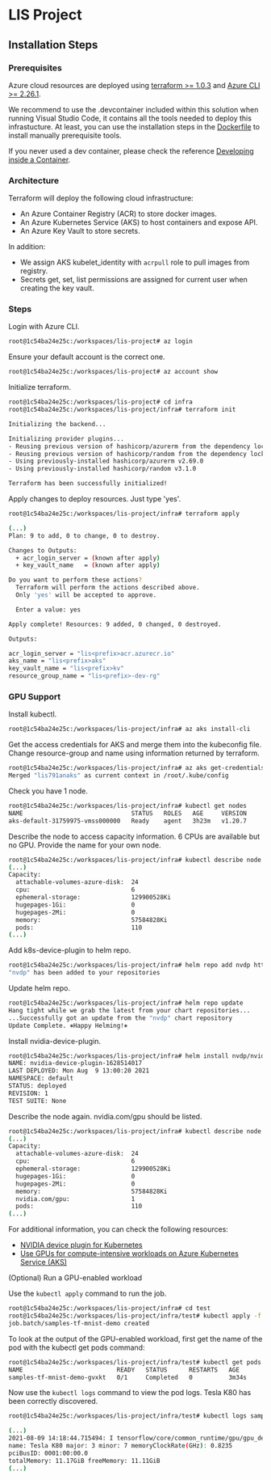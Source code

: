 # LIS Project

## Installation Steps
### Prerequisites

Azure cloud resources are deployed using [terraform >= 1.0.3](https://www.terraform.io/) and [Azure CLI >= 2.26.1](https://docs.microsoft.com/en-us/cli/azure/install-azure-cli). 

We recommend to use the .devcontainer included within this solution when running Visual Studio Code, it contains all the tools needed to deploy this infrastucture. At least, you can use the installation steps in the [Dockerfile](./.devcontainer/Dockerfile) to install manually prerequisite tools.

If you never used a dev container, please check the reference [Developing inside a Container](https://code.visualstudio.com/docs/remote/containers).

### Architecture
Terraform will deploy the following cloud infrastructure: 

- An Azure Container Registry (ACR) to store docker images.
- An Azure Kubernetes Service (AKS) to host containers and expose API.
- An Azure Key Vault to store secrets.

In addition:
- We assign AKS kubelet_identity with `acrpull` role to pull images from registry.
- Secrets get, set, list permissions are assigned for current user when creating the key vault.

### Steps
Login with Azure CLI.
``` bash
root@1c54ba24e25c:/workspaces/lis-project# az login
```
Ensure your default account is the correct one.
``` bash
root@1c54ba24e25c:/workspaces/lis-project# az account show
```
Initialize terraform.
``` bash
root@1c54ba24e25c:/workspaces/lis-project# cd infra
root@1c54ba24e25c:/workspaces/lis-project/infra# terraform init

Initializing the backend...

Initializing provider plugins...
- Reusing previous version of hashicorp/azurerm from the dependency lock file
- Reusing previous version of hashicorp/random from the dependency lock file
- Using previously-installed hashicorp/azurerm v2.69.0
- Using previously-installed hashicorp/random v3.1.0

Terraform has been successfully initialized!
```
Apply changes to deploy resources. Just type 'yes'.
``` bash
root@1c54ba24e25c:/workspaces/lis-project/infra# terraform apply

(...)
Plan: 9 to add, 0 to change, 0 to destroy.

Changes to Outputs:
  + acr_login_server = (known after apply)
  + key_vault_name   = (known after apply)

Do you want to perform these actions?
  Terraform will perform the actions described above.
  Only 'yes' will be accepted to approve.

  Enter a value: yes
```
``` bash
Apply complete! Resources: 9 added, 0 changed, 0 destroyed.

Outputs:

acr_login_server = "lis<prefix>acr.azurecr.io"
aks_name = "lis<prefix>aks"
key_vault_name = "lis<prefix>kv"
resource_group_name = "lis<prefix>-dev-rg"
```

### GPU Support
Install kubectl.
``` bash
root@1c54ba24e25c:/workspaces/lis-project/infra# az aks install-cli
```
Get the access credentials for AKS and merge them into the kubeconfig file. Change resource-group and name using information returned by terraform.
``` bash
root@1c54ba24e25c:/workspaces/lis-project/infra# az aks get-credentials --resource-group lis<prefix>-dev-rg --name lis<prefix>aks
Merged "lis791anaks" as current context in /root/.kube/config
```
Check you have 1 node.
``` bash
root@1c54ba24e25c:/workspaces/lis-project/infra# kubectl get nodes
NAME                              STATUS   ROLES   AGE     VERSION
aks-default-31759975-vmss000000   Ready    agent   3h23m   v1.20.7
```
Describe the node to access capacity information. 6 CPUs are available but no GPU. Provide the name for your own node.
``` bash
root@1c54ba24e25c:/workspaces/lis-project/infra# kubectl describe node aks-default-31759975-vmss000000
(...)
Capacity:
  attachable-volumes-azure-disk:  24
  cpu:                            6
  ephemeral-storage:              129900528Ki
  hugepages-1Gi:                  0
  hugepages-2Mi:                  0
  memory:                         57584828Ki
  pods:                           110
(...)
```

Add k8s-device-plugin to helm repo.
``` bash
root@1c54ba24e25c:/workspaces/lis-project/infra# helm repo add nvdp https://nvidia.github.io/k8s-device-plugin
"nvdp" has been added to your repositories
```
Update helm repo.
``` bash
root@1c54ba24e25c:/workspaces/lis-project/infra# helm repo update
Hang tight while we grab the latest from your chart repositories...
...Successfully got an update from the "nvdp" chart repository
Update Complete. ⎈Happy Helming!⎈
```
Install nvidia-device-plugin.
``` bash
root@1c54ba24e25c:/workspaces/lis-project/infra# helm install nvdp/nvidia-device-plugin --version=0.9.0 --generate-name --set migStrategy=mixed
NAME: nvidia-device-plugin-1628514017
LAST DEPLOYED: Mon Aug  9 13:00:20 2021
NAMESPACE: default
STATUS: deployed
REVISION: 1
TEST SUITE: None
```
Describe the node again. nvidia.com/gpu should be listed.
``` bash
root@1c54ba24e25c:/workspaces/lis-project/infra# kubectl describe node aks-default-31759975-vmss000000
(...)
Capacity:
  attachable-volumes-azure-disk:  24
  cpu:                            6
  ephemeral-storage:              129900528Ki
  hugepages-1Gi:                  0
  hugepages-2Mi:                  0
  memory:                         57584828Ki
  nvidia.com/gpu:                 1
  pods:                           110
(...)
```

For additional information, you can check the following resources: 
- [NVIDIA device plugin for Kubernetes](https://github.com/NVIDIA/k8s-device-plugin)
- [Use GPUs for compute-intensive workloads on Azure Kubernetes Service (AKS)](https://docs.microsoft.com/en-us/azure/aks/gpu-cluster)

(Optional) Run a GPU-enabled workload

Use the `kubectl apply` command to run the job. 

``` bash
root@1c54ba24e25c:/workspaces/lis-project/infra# cd test 
root@1c54ba24e25c:/workspaces/lis-project/infra/test# kubectl apply -f samples-tf-mnist-demo.yaml
job.batch/samples-tf-mnist-demo created
```

To look at the output of the GPU-enabled workload, first get the name of the pod with the kubectl get pods command:
``` bash
root@1c54ba24e25c:/workspaces/lis-project/infra/test# kubectl get pods --selector app=samples-tf-mnist-demo
NAME                          READY   STATUS      RESTARTS   AGE
samples-tf-mnist-demo-gvxkt   0/1     Completed   0          3m34s
```

Now use the `kubectl logs` command to view the pod logs. Tesla K80 has been correctly discovered.
``` bash
root@1c54ba24e25c:/workspaces/lis-project/infra/test# kubectl logs samples-tf-mnist-demo-gvxkt

(...)
2021-08-09 14:18:44.715494: I tensorflow/core/common_runtime/gpu/gpu_device.cc:1030] Found device 0 with properties: 
name: Tesla K80 major: 3 minor: 7 memoryClockRate(GHz): 0.8235
pciBusID: 0001:00:00.0
totalMemory: 11.17GiB freeMemory: 11.11GiB
(...)
```